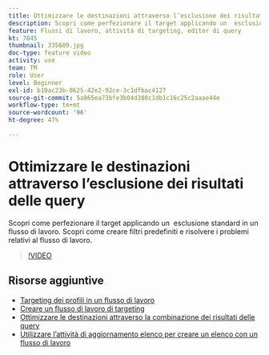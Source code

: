 ```yaml
---
title: Ottimizzare le destinazioni attraverso l’esclusione dei risultati delle query
description: Scopri come perfezionare il target applicando un  esclusione standard in un flusso di lavoro. Scopri come creare filtri predefiniti e risolvere i problemi relativi al flusso di lavoro.
feature: Flussi di lavoro, attività di targeting, editor di query
kt: 7845
thumbnail: 335609.jpg
doc-type: feature video
activity: use
team: TM
role: User
level: Beginner
exl-id: b10ac23b-8625-42e2-92ce-3c1dfbac4127
source-git-commit: 5a965ea73bfe3b04d388c1db1c16c25c2aaae44e
workflow-type: tm+mt
source-wordcount: '96'
ht-degree: 47%

---
```


# Ottimizzare le destinazioni attraverso l’esclusione dei risultati delle query

Scopri come perfezionare il target applicando un  esclusione standard in un flusso di lavoro. Scopri come creare filtri predefiniti e risolvere i problemi relativi al flusso di lavoro.

>[!VIDEO](https://video.tv.adobe.com/v/335609?quality=12)

## Risorse aggiuntive

* [Targeting dei profili in un flusso di lavoro](/help/profile-management/target-profiles-in-a-workflow.md)
* [Creare un flusso di lavoro di targeting](/help/process-management/create-a-targeting-workflow.md)
* [Ottimizzare le destinazioni attraverso la combinazione dei risultati delle query](/help/process-management/refine-targets-by-combining-query-results.md)
* [Utilizzare l’attività di aggiornamento elenco per creare un elenco con un flusso di lavoro](/help/process-management/use-the-update-list-activity.md)

